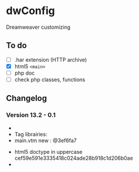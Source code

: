 dwConfig
========

Dreamweaver customizing

## To do
- [ ] .har extension (HTTP archive)
- [x] html5 ```<main>```  
- [ ] php doc
- [ ] check php classes, functions

## Changelog

### Version 13.2 - 0.1
-
- Tag librairies:
- main.vtm new : @3ef6fa7
* html5 doctype in uppercase cef59e591e3335418c024ade28b918c1d206b0ae
* 

